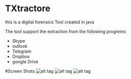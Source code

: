# TXtractore
this is a digital forensics Tool created in java

The tool support the extraction from the following progrems
* Skype
* outlook
* Telegram
* Dropbox
* google Drive

#Screen Shots
![alt tag](https://github.com/ma7m0ud/TXtractore/Untitled.png)
![alt tag](https://github.com/ma7m0ud/TXtractore/Untitled2.png)
![alt tag](https://github.com/ma7m0ud/TXtractore/Untitled3.png)

